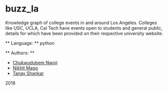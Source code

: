 # buzz_la

Knowledge graph of college events in and around Los Angeles. Colleges like USC, UCLA, Cal Tech have events open to students and general public, details for which have been provided on their respective university website.

** Language: ** python

** Authors: **

- [Chukwudubem Nwoji](https://github.com/Chukudubem)
- [Nikhit Mago](https://github.com/nikhitmago)
- [Tanay Shankar](https://github.com/tanaysh7)


2018

